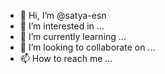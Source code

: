 - 👋 Hi, I’m @satya-esn
- 👀 I’m interested in ...
- 🌱 I’m currently learning ...
- 💞️ I’m looking to collaborate on ...
- 📫 How to reach me ...

<!---
satya-esn/satya-esn is a ✨ special ✨ repository because its `README.md` (this file) appears on your GitHub profile.
You can click the Preview link to take a look at your changes.
--->
